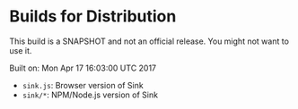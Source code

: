 # Builds for Distribution

This build is a SNAPSHOT and not an official release.  You might not want to use it.

Built on: Mon Apr 17 16:03:00 UTC 2017

* `sink.js`: Browser version of Sink
* `sink/*`: NPM/Node.js version of Sink

